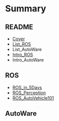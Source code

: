 # Summary

## README

* [Cover](README.md)
* [List\_ROS](listros.md)
* List\_AutoWare
* [Intro\_ROS](introros.md)
* Intro\_AutoWare

## ROS

* [ROS\_in\_5Days](ros/rosin-5days.md)
* [ROS\_Perception](rosperception.md)
* [ROS\_AutoVehicle101](rosautovehicle101.md)

## AutoWare

